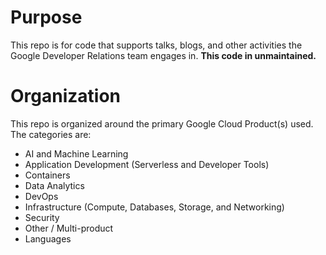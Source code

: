 # Purpose 

This repo is for code that supports talks, blogs, and other activities the Google Developer Relations team engages in. **This code in unmaintained.** 

# Organization 

This repo is organized around the primary Google Cloud Product(s) used. The categories are:

* AI and Machine Learning 
* Application Development (Serverless and Developer Tools) 
* Containers 
* Data Analytics
* DevOps
* Infrastructure (Compute, Databases, Storage, and Networking) 
* Security
* Other / Multi-product 
* Languages 


